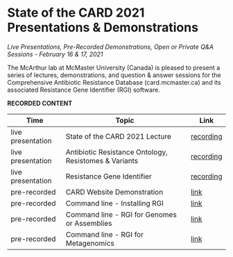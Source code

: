 # State of the CARD 2021 Presentations & Demonstrations
 
*Live Presentations, Pre-Recorded Demonstrations, Open or Private Q&A Sessions - February 16 & 17, 2021*

The McArthur lab at McMaster University (Canada) is pleased to present a series of lectures, demonstrations, and question & answer sessions for the Comprehensive Antibiotic Resistance Database (card.mcmaster.ca) and its associated Resistance Gene Identifier (RGI) software.

**RECORDED CONTENT**

| Time | Topic | Link |
| -------- | -------- | -------- |
| live presentation | State of the CARD 2021 Lecture | [recording](https://www.youtube.com/watch?v=W16J9MmXkZY&list=PLZWtOzpDh6LT1KDIEvoN2w99huQDRYh2A&index=6&ab_channel=McArthurLab) |
| live presentation | Antibiotic Resistance Ontology, Resistomes & Variants | [recording](https://www.youtube.com/watch?v=W16J9MmXkZY&list=PLZWtOzpDh6LT1KDIEvoN2w99huQDRYh2A&index=6&ab_channel=McArthurLab)  |
| live presentation | Resistance Gene Identifier | [recording](https://www.youtube.com/watch?v=W16J9MmXkZY&list=PLZWtOzpDh6LT1KDIEvoN2w99huQDRYh2A&index=6&ab_channel=McArthurLab)  |
| pre-recorded | CARD Website Demonstration | [link](https://www.youtube.com/watch?v=Tb6K1NQ6NTs&ab_channel=McArthurLab) |
| pre-recorded | Command line - Installing RGI | [link](https://www.youtube.com/watch?v=pZI14a-K5HY&feature=youtu.be&ab_channel=McArthurLab) |
| pre-recorded | Command line - RGI for Genomes or Assemblies | [link](https://www.youtube.com/watch?v=qLHpcpmuoik&feature=youtu.be&ab_channel=McArthurLab)|
| pre-recorded | Command line - RGI for Metagenomics | [link](https://www.youtube.com/watch?v=TmZN29NppJw&feature=youtu.be&ab_channel=McArthurLab)|

